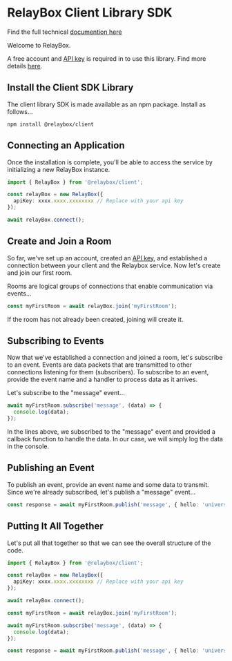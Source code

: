 # RelayBox Client Library SDK

Find the full technical [documention here](https://relaybox.net/docs)

Welcome to RelayBox.

A free account and [API key](https://relaybox.net/docs/authentication/api-keys#how-to-generate-an-api-key) is required in to use this library. Find more details [here](https://relaybox.net/docs/getting-started#creating-your-first-application).

## Install the Client SDK Library

The client library SDK is made available as an npm package. Install as follows...

```
npm install @relaybox/client
```

## Connecting an Application

Once the installation is complete, you'll be able to access the service by initializing a new RelayBox instance.

```typescript
import { RelayBox } from '@relaybox/client';

const relayBox = new RelayBox({
  apiKey: xxxx.xxxx.xxxxxxxx // Replace with your api key
});

await relayBox.connect();
```

## Create and Join a Room

So far, we've set up an account, created an [API key](https://relaybox.net/docs/authentication/api-keys#how-to-generate-an-api-key), and established a connection between your client and the Relaybox service. Now let's create and join our first room.

Rooms are logical groups of connections that enable communication via events...

```typescript
const myFirstRoom = await relayBox.join('myFirstRoom');
```

If the room has not already been created, joining will create it.

## Subscribing to Events

Now that we've established a connection and joined a room, let's subscribe to an event. Events are data packets that are transmitted to other connections listening for them (subscribers). To subscribe to an event, provide the event name and a handler to process data as it arrives.

Let's subscribe to the "message" event...

```typescript
await myFirstRoom.subscribe('message', (data) => {
  console.log(data);
});
```

In the lines above, we subscribed to the "message" event and provided a callback function to handle the data. In our case, we will simply log the data in the console.

## Publishing an Event

To publish an event, provide an event name and some data to transmit. Since we're already subscribed, let's publish a "message" event...

```typescript
const response = await myFirstRoom.publish('message', { hello: 'universe' });
```

## Putting It All Together

Let's put all that together so that we can see the overall structure of the code.

```typescript
import { RelayBox } from '@relaybox/client';

const relayBox = new RelayBox({
  apiKey: xxxx.xxxx.xxxxxxxx // Replace with your api key
});

await relayBox.connect();

const myFirstRoom = await relayBox.join('myFirstRoom');

await myFirstRoom.subscribe('message', (data) => {
  console.log(data);
});

const response = await myFirstRoom.publish('message', { hello: 'universe' });
```
